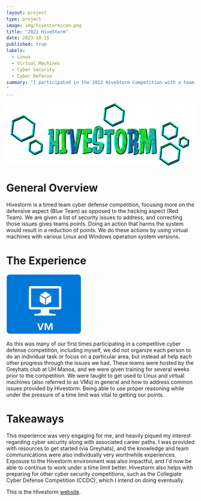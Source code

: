 ```yaml
---
layout: project
type: project
image: img/hivestormicon.png
title: "2022 HiveStorm"
date: 2023-10-15
published: true
labels:
  - Linux
  - Virtual Machines
  - Cyber Security
  - Cyber Defense
summary: "I participated in the 2022 HiveStorm Competition with a team, a competition awarding points based on capture-the-flag style objectives within various Linux and Windows operating system versions as well as security best practices.
"
---
```


<div class="text-center p-4">
  <img width="500px" src="../img/hivestormimg.png" class="img-thumbnail" >
</div>

<h1> General Overview </h1>
Hivestorm is a timed team cyber defense competition, focusing more on the defensive aspect (Blue Team) as opposed to the hacking aspect (Red Team). We are given a list of security issues to address, and correcting those issues gives teams points. Doing an action that harms the system would result in a reduction of points. We do these actions by using virtual machines with various Linux and Windows operation system versions. 

<h1> The Experience </h1>

<img width="200px" class="rounded float-start pe-4" src="../img/hivestormimg1.png">

As this was many of our first times participating in a competitive cyber defense competition, including myself, we did not organize each person to do an individual task or focus on a particular area, but instead all help each other progress through the issues we had. These teams were hosted by the Greyhats club at UH Manoa, and we were given training for several weeks prior to the competition. We were taught to get used to Linux and virtual machines (also referred to as VMs) in general and how to address common issues provided by Hivestorm. Being able to use proper reasoning while under the pressure of a time limit was vital to getting our points.

<h1> Takeaways </h1>

This experience was very engaging for me, and heavily piqued my interest regarding cyber security along with associated career paths. I was provided with resources to get started (via Greyhats), and the knowledge and team communications were also individually very worthwhile experiences. Exposure to the Hivestorm environment was also impactful, and I'd now be able to continue to work under a time limit better. Hivestorm also helps with preparing for other cyber security competitions, such as the Collegiate Cyber Defense Competition (CCDC), which I intend on doing eventually.

This is the Hivestorm [website](https://www.hivestorm.org/).
